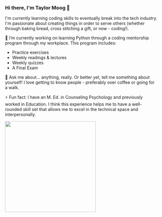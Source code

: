 ### Hi there, I'm Taylor Moog 👋

I'm currently learning coding skills to eventually break into the tech industry. I'm passionate about creating things in order to serve others (whether through baking bread, cross stitching a gift, or now - coding!). 

🔭 I’m currently working on learning Python through a coding mentorship program through my workplace. This program includes:
* Practice exercises
* Weekly readings & lectures
* Weekly quizzes
* A Final Exam

💬 Ask me about... anything, really. Or better yet, tell me something about yourself! I love getting to know people - preferably over coffee or going for a walk.

⚡ Fun fact: I have an M. Ed. in Counseling Psychology and previously worked in Education. I think this experience helps me to have a well-rounded skill set that allows me to excel in the technical space and interpersonally.

<img src="https://user-images.githubusercontent.com/122234138/232338801-cb47fb69-d43b-4e5a-80a8-0ac8419380d1.png" width="300" height="300">


<!--
**tmoog/tmoog** is a ✨ _special_ ✨ repository because its `README.md` (this file) appears on your GitHub profile.

Here are some ideas to get you started:

- 🔭 I’m currently working on learning Python through a coding mentorship program through my workplace. This program includes:
        * Practice exercises
- 🌱 I’m currently learning ...
- 👯 I’m looking to collaborate on ...
- 🤔 I’m looking for help with ...
- 💬 Ask me about ...
- 📫 How to reach me: ...
- 😄 Pronouns: ...
- ⚡ Fun fact: ...
-->
